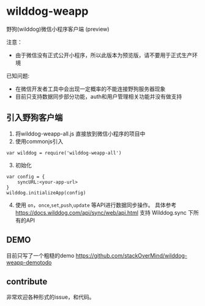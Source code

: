 # wilddog-weapp
野狗(wilddog)微信小程序客户端 (preview)

注意：
* 由于微信没有正式公开小程序，所以此版本为预览版，请不要用于正式生产环境

已知问题:
* 在微信开发者工具中会出现一定概率的不能连接野狗服务器现象
* 目前只支持数据同步部分功能，auth和用户管理相关功能并没有做支持

## 引入野狗客户端

1. 将wilddog-weapp-all.js 直接放到微信小程序的项目中
2. 使用commonjs引入
```
var wilddog = require('wilddog-weapp-all')
```
3. 初始化

```
var config = {
    syncURL:<your-app-url>
}
wilddog.initializeApp(config)
```

4. 使用 `on`，`once`,`set`,`push`,`update` 等API进行数据同步操作。
具体参考 https://docs.wilddog.com/api/sync/web/api.html
支持 Wilddog.sync 下所有的API

## DEMO

目前只写了一个粗糙的demo
https://github.com/stackOverMind/wilddog-weapp-demotodo

## contribute

非常欢迎各种形式的issue，和代码。
